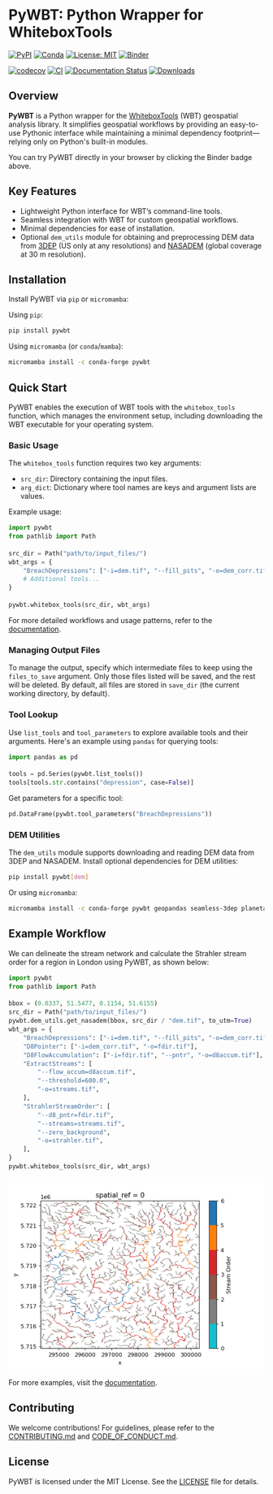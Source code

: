 # PyWBT: Python Wrapper for WhiteboxTools

[![PyPI](https://img.shields.io/pypi/v/pywbt)](https://pypi.org/project/pywbt/)
[![Conda](https://img.shields.io/conda/vn/conda-forge/pywbt)](https://anaconda.org/conda-forge/pywbt)
[![License: MIT](https://img.shields.io/badge/License-MIT-yellow.svg)](https://opensource.org/licenses/MIT)
[![Binder](https://mybinder.org/badge_logo.svg)](https://mybinder.org/v2/gh/cheginit/pywbt/HEAD?labpath=docs%2Fexamples)

[![codecov](https://codecov.io/gh/cheginit/pywbt/graph/badge.svg?token=U2638J9WKM)](https://codecov.io/gh/cheginit/pywbt)
[![CI](https://github.com/cheginit/pywbt/actions/workflows/test.yml/badge.svg)](https://github.com/cheginit/pywbt/actions/workflows/test.yml)
[![Documentation Status](https://readthedocs.org/projects/pywbt/badge/?version=latest)](https://pywbt.readthedocs.io/latest/?badge=latest)
[![Downloads](https://static.pepy.tech/badge/pywbt)](https://pepy.tech/project/pywbt)

## Overview

**PyWBT** is a Python wrapper for the [WhiteboxTools](https://www.whiteboxgeo.com/)
(WBT) geospatial analysis library. It simplifies geospatial workflows by providing an
easy-to-use Pythonic interface while maintaining a minimal dependency footprint—relying
only on Python's built-in modules.

You can try PyWBT directly in your browser by clicking the Binder badge above.

## Key Features

- Lightweight Python interface for WBT’s command-line tools.
- Seamless integration with WBT for custom geospatial workflows.
- Minimal dependencies for ease of installation.
- Optional `dem_utils` module for obtaining and preprocessing DEM data from
  [3DEP](https://www.usgs.gov/3d-elevation-program) (US only at any resolutions) and
  [NASADEM](https://planetarycomputer.microsoft.com/dataset/nasadem) (global coverage at
  30 m resolution).

## Installation

Install PyWBT via `pip` or `micromamba`:

Using `pip`:

```bash
pip install pywbt
```

Using `micromamba` (or `conda`/`mamba`):

```bash
micromamba install -c conda-forge pywbt
```

## Quick Start

PyWBT enables the execution of WBT tools with the `whitebox_tools` function, which
manages the environment setup, including downloading the WBT executable for your
operating system.

### Basic Usage

The `whitebox_tools` function requires two key arguments:

- `src_dir`: Directory containing the input files.
- `arg_dict`: Dictionary where tool names are keys and argument lists are values.

Example usage:

```python
import pywbt
from pathlib import Path

src_dir = Path("path/to/input_files/")
wbt_args = {
    "BreachDepressions": ["-i=dem.tif", "--fill_pits", "-o=dem_corr.tif"],
    # Additional tools...
}

pywbt.whitebox_tools(src_dir, wbt_args)
```

For more detailed workflows and usage patterns, refer to the
[documentation](https://pywbt.readthedocs.io/latest/workflows).

### Managing Output Files

To manage the output, specify which intermediate files to keep using the `files_to_save`
argument. Only those files listed will be saved, and the rest will be deleted. By
default, all files are stored in `save_dir` (the current working directory, by default).

### Tool Lookup

Use `list_tools` and `tool_parameters` to explore available tools and their arguments.
Here's an example using `pandas` for querying tools:

```python
import pandas as pd

tools = pd.Series(pywbt.list_tools())
tools[tools.str.contains("depression", case=False)]
```

Get parameters for a specific tool:

```python
pd.DataFrame(pywbt.tool_parameters("BreachDepressions"))
```

### DEM Utilities

The `dem_utils` module supports downloading and reading DEM data from 3DEP and NASADEM.
Install optional dependencies for DEM utilities:

```bash
pip install pywbt[dem]
```

Or using `micromamba`:

```bash
micromamba install -c conda-forge pywbt geopandas seamless-3dep planetary-computer pystac-client rioxarray
```

## Example Workflow

We can delineate the stream network and calculate the Strahler stream order for a region
in London using PyWBT, as shown below:

```python
import pywbt
from pathlib import Path

bbox = (0.0337, 51.5477, 0.1154, 51.6155)
src_dir = Path("path/to/input_files/")
pywbt.dem_utils.get_nasadem(bbox, src_dir / "dem.tif", to_utm=True)
wbt_args = {
    "BreachDepressions": ["-i=dem.tif", "--fill_pits", "-o=dem_corr.tif"],
    "D8Pointer": ["-i=dem_corr.tif", "-o=fdir.tif"],
    "D8FlowAccumulation": ["-i=fdir.tif", "--pntr", "-o=d8accum.tif"],
    "ExtractStreams": [
        "--flow_accum=d8accum.tif",
        "--threshold=600.0",
        "-o=streams.tif",
    ],
    "StrahlerStreamOrder": [
        "--d8_pntr=fdir.tif",
        "--streams=streams.tif",
        "--zero_background",
        "-o=strahler.tif",
    ],
}
pywbt.whitebox_tools(src_dir, wbt_args)
```

![Strahler Stream Order](https://raw.githubusercontent.com/cheginit/pywbt/main/docs/examples/images/stream_order.png)

For more examples, visit the [documentation](https://pywbt.readthedocs.io).

## Contributing

We welcome contributions! For guidelines, please refer to the
[CONTRIBUTING.md](https://pywbt.readthedocs.io/latest/CONTRIBUTING) and
[CODE_OF_CONDUCT.md](https://github.com/cheginit/pywbt/blob/main/CODE_OF_CONDUCT.md).

## License

PyWBT is licensed under the MIT License. See the
[LICENSE](https://github.com/cheginit/pywbt/blob/main/LICENSE) file for details.
